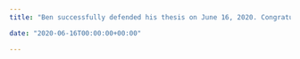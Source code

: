 ```yaml
---
title: "Ben successfully defended his thesis on June 16, 2020. Congratulations!"

date: "2020-06-16T00:00:00+00:00"

---
```


